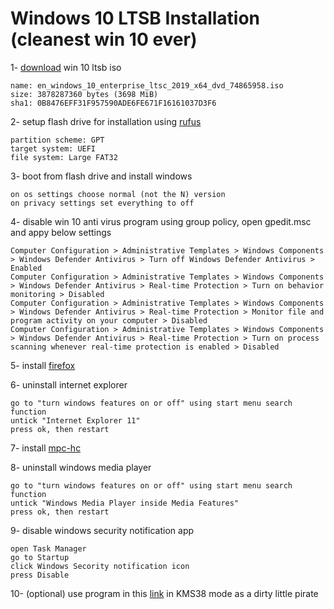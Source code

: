 # Windows 10 LTSB Installation (cleanest win 10 ever)


1- [download](https://www.reddit.com/r/Piracy/comments/9kw6ff/windows_10_ltsc_2019_x64_en_iso/) win 10 ltsb iso
```
name: en_windows_10_enterprise_ltsc_2019_x64_dvd_74865958.iso
size: 3878287360 bytes (3698 MiB)
sha1: 0B8476EFF31F957590ADE6FE671F16161037D3F6
```


2- setup flash drive for installation using [rufus](https://github.com/pbatard/rufus/releases/download/v3.9/rufus-3.9p.exe)
```
partition scheme: GPT
target system: UEFI
file system: Large FAT32
```

3- boot from flash drive and install windows
```
on os settings choose normal (not the N) version
on privacy settings set everything to off
```

4- disable win 10 anti virus program using group policy, open gpedit.msc and appy below settings
```
Computer Configuration > Administrative Templates > Windows Components > Windows Defender Antivirus > Turn off Windows Defender Antivirus > Enabled
Computer Configuration > Administrative Templates > Windows Components > Windows Defender Antivirus > Real-time Protection > Turn on behavior monitoring > Disabled 
Computer Configuration > Administrative Templates > Windows Components > Windows Defender Antivirus > Real-time Protection > Monitor file and program activity on your computer > Disabled 
Computer Configuration > Administrative Templates > Windows Components > Windows Defender Antivirus > Real-time Protection > Turn on process scanning whenever real-time protection is enabled > Disabled 
```

5- install [firefox](https://www.mozilla.org/en-US/firefox/download/thanks/)

6- uninstall internet explorer
```
go to "turn windows features on or off" using start menu search function
untick "Internet Explorer 11"
press ok, then restart
```

7- install [mpc-hc](https://mpc-hc.org/)

8- uninstall windows media player
```
go to "turn windows features on or off" using start menu search function
untick "Windows Media Player inside Media Features"
press ok, then restart
```
9- disable windows security notification app
```
open Task Manager
go to Startup
click Windows Secority notification icon
press Disable
```

10- (optional) use program in this [link](https://github.com/CHEF-KOCH/HWIDGEN-SRC/raw/master/src/externals/hwid.kms38.gen.mk6.exe) in KMS38 mode as a dirty little pirate



